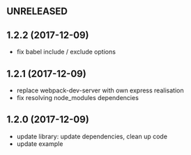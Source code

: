 ## UNRELEASED

## 1.2.2 (2017-12-09)

  * fix babel include / exclude options

## 1.2.1 (2017-12-09)

  * replace webpack-dev-server with own express realisation
  * fix resolving node_modules dependencies

## 1.2.0 (2017-12-09)

  * update library: update dependencies, clean up code
  * update example
